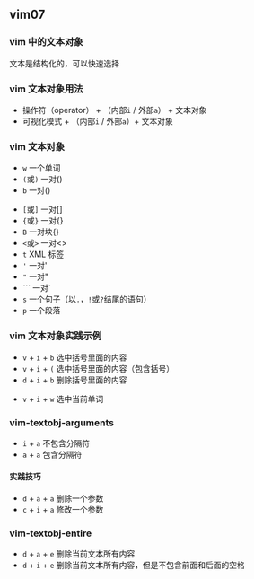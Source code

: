 ## vim07

### vim 中的文本对象

文本是结构化的，可以快速选择

### vim 文本对象用法

- 操作符（operator） + （内部`i` / 外部`a`） + 文本对象
- 可视化模式 + （内部`i` / 外部`a`）+ 文本对象

### vim 文本对象

- `w` 一个单词
- `(`或`)` 一对()
- `b` 一对()

* `[`或`]` 一对[]
* `{`或`}` 一对{}
* `B` 一对块{}
* `<`或`>` 一对<>
* `t` XML 标签
* `'` 一对'
* `"` 一对"
* ``` 一对`
* `s` 一个句子（以`.`，`!`或`?`结尾的语句）
* `p` 一个段落  

### vim 文本对象实践示例

- `v` + `i` + `b` 选中括号里面的内容
- `v` + `i` + `(` 选中括号里面的内容（包含括号）
- `d` + `i` + `b` 删除括号里面的内容
* `v` + `i` + `w` 选中当前单词

### vim-textobj-arguments
* `i` + `a` 不包含分隔符
* `a` + `a` 包含分隔符

#### 实践技巧

* `d` + `a` + `a` 删除一个参数
* `c` + `i` + `a` 修改一个参数

### vim-textobj-entire

* `d` + `a` + `e` 删除当前文本所有内容
* `d` + `i` + `e` 删除当前文本所有内容，但是不包含前面和后面的空格

